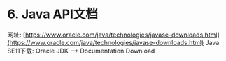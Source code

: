 # 6. Java API文档

网址: [https://www.oracle.com/java/technologies/javase-downloads.html](https://www.oracle.com/java/technologies/javase-downloads.html)
Java SE11下载: Oracle JDK --> Documentation Download